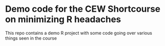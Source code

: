 # Demo code for the CEW Shortcourse on minimizing R headaches

This repo contains a demo R project with some code going over various things seen in the course
